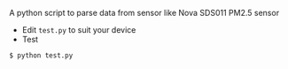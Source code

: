 A python script to parse data from sensor like Nova SDS011 PM2.5 sensor


- Edit `test.py` to suit your device
- Test
```
$ python test.py
```